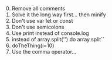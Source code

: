 00. Remove all comments
0. Solve it the long way first... then minify
1. Don't use var let or const
2. Don't use semicolons
3. Use print instead of console.log
4. instead of array.split('') do array.split``
5. doTheThing(i=10)
6. Use the comma operator...
